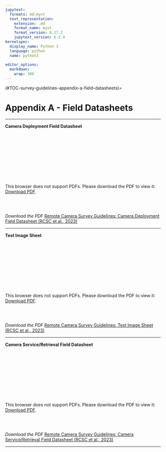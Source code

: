 ```yaml
---
jupytext:
  formats: md:myst
  text_representation:
    extension: .md
    format_name: myst
    format_version: 0.17.2
    jupytext_version: 6.5.4
kernelspec:
  display_name: Python 3
  language: python
  name: python3
  
editor_options: 
  markdown: 
    wrap: 300
---
```


(#TOC-survey-guidelines-appendix-a-field-datasheets)=

# Appendix A - Field Datasheets

***  

**Camera Deployment Field Datasheet** 

<object data="https://cassstevenson.github.io/RCSC-WildCAM_Remote-Camera-Survey-Guidelines-and-Metadata-Standards/_downloads/fbd6cab21bc362a528b90a7e15de6952/Deployment-Field-Datasheet_RC-Survey-Guidelines-v1_2023-07-13.pdf" type="application/pdf" width="880px" height="1130px">
    <embed src="https://cassstevenson.github.io/RCSC-WildCAM_Remote-Camera-Survey-Guidelines-and-Metadata-Standards/_downloads/fbd6cab21bc362a528b90a7e15de6952/Deployment-Field-Datasheet_RC-Survey-Guidelines-v1_2023-07-13.pdf">
        <p>This browser does not support PDFs. Please download the PDF to view it: <a href="https://cassstevenson.github.io/RCSC-WildCAM_Remote-Camera-Survey-Guidelines-and-Metadata-Standards/_downloads/fbd6cab21bc362a528b90a7e15de6952/Deployment-Field-Datasheet_RC-Survey-Guidelines-v1_2023-07-13.pdf">Download PDF</a>.</p>
    </embed>
</object>  
<br/><br/>

*Download the PDF*
[Remote Camera Survey Guidelines: Camera Deployment Field Datasheet (RCSC et al., 2023)](./files-1_survey-guidelines/downloadable/Deployment-Field-Datasheet_RC-Survey-Guidelines-v1_2023-07-13.pdf)

***  

**Test Image Sheet** 

<object data="https://cassstevenson.github.io/RCSC-WildCAM_Remote-Camera-Survey-Guidelines-and-Metadata-Standards/_downloads/8210acdeba3cf384a8daf38c16d0f72a/Test-Image-Sheet_RC-Survey-Guidelines-v1_2023-07-13.pdf" type="application/pdf" width="1000px" height="820px">
    <embed src="https://cassstevenson.github.io/RCSC-WildCAM_Remote-Camera-Survey-Guidelines-and-Metadata-Standards/_downloads/8210acdeba3cf384a8daf38c16d0f72a/Test-Image-Sheet_RC-Survey-Guidelines-v1_2023-07-13.pdf">
        <p>This browser does not support PDFs. Please download the PDF to view it: <a href="https://cassstevenson.github.io/RCSC-WildCAM_Remote-Camera-Survey-Guidelines-and-Metadata-Standards/_downloads/8210acdeba3cf384a8daf38c16d0f72a/Test-Image-Sheet_RC-Survey-Guidelines-v1_2023-07-13.pdf">Download PDF</a>.</p>
    </embed>
</object>   
<br/><br/>

*Download the PDF*
[Remote Camera Survey Guidelines: Test Image Sheet (RCSC et al., 2023)](./files-1_survey-guidelines/downloadable/Test-Image-Sheet_RC-Survey-Guidelines-v1_2023-07-13.pdf)

***  

**Camera Service/Retrieval Field Datasheet** 

<object data="https://cassstevenson.github.io/RCSC-WildCAM_Remote-Camera-Survey-Guidelines-and-Metadata-Standards/_downloads/d411a5c5c5b95045216954417639606b/Service-Retrieval-Field-Datasheet_RC-Survey-Guidelines-v1_2023-07-13.pdf" type="application/pdf" width="880px" height="1130px">
    <embed src="https://cassstevenson.github.io/RCSC-WildCAM_Remote-Camera-Survey-Guidelines-and-Metadata-Standards/_downloads/d411a5c5c5b95045216954417639606b/Service-Retrieval-Field-Datasheet_RC-Survey-Guidelines-v1_2023-07-13.pdf">
        <p>This browser does not support PDFs. Please download the PDF to view it: <a href="https://cassstevenson.github.io/RCSC-WildCAM_Remote-Camera-Survey-Guidelines-and-Metadata-Standards/_downloads/d411a5c5c5b95045216954417639606b/Service-Retrieval-Field-Datasheet_RC-Survey-Guidelines-v1_2023-07-13.pdf">Download PDF</a>.</p>
    </embed>
</object> 
<br/><br/>

*Download the PDF*
[Remote Camera Survey Guidelines: Camera Service/Retrieval Field Datasheet (RCSC et al., 2023)](./files-1_survey-guidelines/downloadable/Service-Retrieval-Field-Datasheet_RC-Survey-Guidelines-v1_2023-07-13.pdf)

*** 